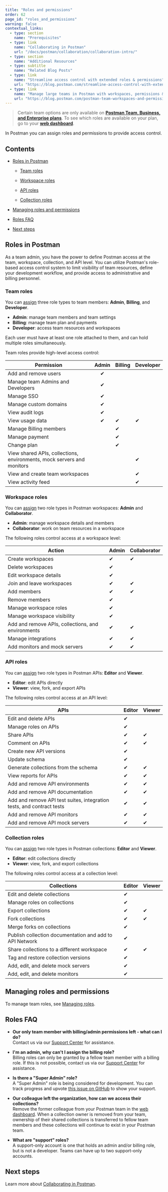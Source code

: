 ```yaml
---
title: "Roles and permissions"
order: 62
page_id: "roles_and_permissions"
warning: false
contextual_links:
  - type: section
    name: "Prerequisites"
  - type: link
    name: "Collaborating in Postman"
    url: "/docs/postman/collaboration/collaboration-intro/"
  - type: section
    name: "Additional Resources"
  - type: subtitle
    name: "Related Blog Posts"
  - type: link
    name: "Streamline access control with extended roles & permissions"
    url: "https://blog.postman.com/streamline-access-control-with-extended-roles-permissions/"
  - type: link
    name: "Manage large teams in Postman with workspaces, permissions & more"
    url: "https://blog.postman.com/postman-team-workspaces-and-permissions/"
---
```


> Certain team options are only available on **[Postman Team, Business, and Enterprise plans](https://www.postman.com/pricing)**. To see which roles are available on your plan, go to your **[web dashboard](https://app.postman.co/settings/team/roles)**.

In Postman you can assign roles and permissions to provide access control.

## Contents

* [Roles in Postman](#roles-in-postman)

    * [Team roles](#team-roles)

    * [Workspace roles](#workspace-roles)

    * [API roles](#api-roles)

    * [Collection roles](#collection-roles)

* [Managing roles and permissions](#managing-roles-and-permissions)

* [Roles FAQ](#roles-faq)

* [Next steps](#next-steps)

## Roles in Postman

As a team admin, you have the power to define Postman access at the team, workspace, collection, and API level. You can utilize Postman's role-based access control system to limit visibility of team resources, define your development workflow, and provide access to administrative and billing personnel.

### Team roles

You can [assign](/docs/postman/collaboration/managing-your-team/) three role types to team members: **Admin**, **Billing**, and **Developer**.

* **Admin**: manage team members and team settings
* **Billing**: manage team plan and payments
* **Developer**: access team resources and workspaces

Each user must have at least one role attached to them, and can hold multiple roles simultaneously.

Team roles provide high-level access control:

| Permission | Admin | Billing | Developer |
| --- |:---:| --- | --- |
| Add and remove users | &#x2714; | |
| Manage team Admins and Developers | &#x2714; | |
| Manage SSO | &#x2714; ||
| Manage custom domains  | &#x2714; ||
| View audit logs  | &#x2714; | |
| View usage data | &#x2714; | &#x2714; | &#x2714;
| Manage Billing members | | &#x2714; |
| Manage payment | | &#x2714; | |
| Change plan  | | &#x2714; |
| View shared APIs, collections, environments, mock servers and monitors | | |&#x2714;
| View and create team workspaces | | | &#x2714;
| View activity feed  | | | &#x2714;

### Workspace roles

You can [assign](/docs/postman/collaboration/managing-your-team/) two role types in Postman workspaces: **Admin** and **Collaborator**.

* **Admin**: manage workspace details and members
* **Collaborator**: work on team resources in a workspace

The following roles control access at a workspace level:

| Action | Admin | Collaborator |
| --- | --- | --- |
| Create workspaces | &#x2714; | &#x2714; |
| Delete workspaces | &#x2714; | |
| Edit workspace details | &#x2714; | |
| Join and leave workspaces | &#x2714; | &#x2714; |
| Add members | &#x2714; | &#x2714; |
| Remove members | &#x2714; | |
| Manage workspace roles | &#x2714; | |
| Manage workspace visibility | &#x2714; | |
| Add and remove APIs, collections, and environments | &#x2714; | &#x2714; |
| Manage integrations | &#x2714; | &#x2714; |
| Add monitors and mock servers | &#x2714; | &#x2714; |

### API roles

You can [assign](/docs/postman/collaboration/managing-your-team/) two role types in Postman APIs: **Editor** and **Viewer**.

* **Editor**: edit APIs directly
* **Viewer**: view, fork, and export APIs

The following roles control access at an API level:

| APIs |   Editor   | Viewer |
| ---   |   ---     | ---   |
| Edit and delete APIs |  &#x2714;     |     |
| Manage roles on APIs  |  &#x2714;   |   |
| Share APIs  |   &#x2714;   | &#x2714;   |
| Comment on APIs |   &#x2714;   | &#x2714;   |
| Create new API versions |  &#x2714;   |    |
| Update schema |  &#x2714;   |    |
| Generate collections from the schema |   &#x2714;  | &#x2714;   |
| View reports for APIs |   &#x2714;  | &#x2714;   |
| Add and remove API environments |   &#x2714;  | &#x2714;   |
| Add and remove API documentation |   &#x2714;  | &#x2714;   |
| Add and remove API test suites, integration tests, and contract tests |   &#x2714;  | &#x2714;   |
| Add and remove API monitors |   &#x2714;  | &#x2714;   |
| Add and remove API mock servers |   &#x2714;  | &#x2714;   |

### Collection roles

You can [assign](/docs/postman/collaboration/managing-your-team/) two role types in Postman collections: **Editor** and **Viewer**.

* **Editor**: edit collections directly
* **Viewer**: view, fork, and export collections

The following roles control access at a collection level:

| Collections |  Editor  | Viewer |
| ---   |   ---     | ---   |
| Edit and delete collections |    &#x2714;   |     |
| Manage roles on collections  |  &#x2714;   |   |
| Export collections  |   &#x2714;   | &#x2714;   |
| Fork collections |   &#x2714;   | &#x2714;   |
| Merge forks on collections  |    &#x2714;     |    |
| Publish collection documentation and add to API Network  |   &#x2714;  |   |
| Share collections to a different workspace  |  &#x2714;  | &#x2714;   |
| Tag and restore collection versions   |  &#x2714;   |   |
| Add, edit, and delete mock servers  |    &#x2714;      |   |
| Add, edit, and delete monitors |    &#x2714;   |     |

## Managing roles and permissions

To manage team roles, see [Managing roles](/docs/postman-pro/managing-pro/managing-your-team/#managing-roles).

## Roles FAQ

* **Our only team member with billing/admin permissions left - what can I do?**  
Contact us via our [Support Center](https://support.getpostman.com/) for assistance.

* **I'm an admin, why can't I assign the billing role?**  
Billing roles can only be granted by a fellow team member with a billing role. If this is not possible, contact us via our [Support Center](https://support.getpostman.com/) for assistance.

* **Is there a "Super Admin" role?**  
A "Super Admin" role is being considered for development. You can track progress and upvote [this issue on GitHub](https://github.com/postmanlabs/postman-app-support/issues/6102) to show your support.

* **Our colleague left the organization, how can we access their collections?**  
Remove the former colleague from your Postman team in the [web dashboard](https://app.postman.co/team). When a collection owner is removed from your team, ownership of their shared collections is transferred to fellow team members and these collections will continue to exist in your Postman team.

* **What are "support" roles?**  
A support-only account is one that holds an admin and/or billing role, but is not a developer.
Teams can have up to two support-only accounts.

## Next steps

Learn more about [Collaborating in Postman](/docs/postman/collaboration/collaboration-intro/).
